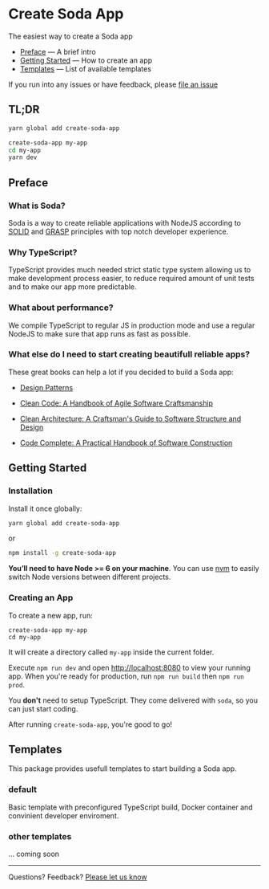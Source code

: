 # Create Soda App

The easiest way to create a Soda app

- [Preface](#preface) — A brief intro
- [Getting Started](#getting-started) — How to create an app
- [Templates](#tempaltes) — List of available templates

If you run into any issues or have feedback, please [file an issue](https://github.com/segmentio/create-next-app/issues/new)

## TL;DR

```sh
yarn global add create-soda-app

create-soda-app my-app
cd my-app
yarn dev
```

## Preface

### What is Soda?

Soda is a way to create reliable applications with NodeJS according to [SOLID](https://en.wikipedia.org/wiki/SOLID) and [GRASP](<https://en.wikipedia.org/wiki/GRASP_(object-oriented_design)>) principles with top notch developer experience.

### Why TypeScript?

TypeScript provides much needed strict static type system allowing us to make development process easier, to reduce required amount of unit tests and to make our app more predictable.

### What about performance?

We compile TypeScript to regular JS in production mode and use a regular NodeJS to make sure that app runs as fast as possible.

### What else do I need to start creating beautifull reliable apps?

These great books can help a lot if you decided to build a Soda app:

- [Design Patterns](https://www.amazon.com/Design-Patterns-Object-Oriented-Addison-Wesley-Professional-ebook/dp/B000SEIBB8)

- [Clean Code: A Handbook of Agile Software Craftsmanship](https://www.amazon.com/Clean-Code-Handbook-Software-Craftsmanship/dp/0132350882)

- [Clean Architecture: A Craftsman's Guide to Software Structure and Design](https://www.amazon.com/Clean-Architecture-Craftsmans-Software-Structure/dp/0134494164)

- [Code Complete: A Practical Handbook of Software Construction](https://www.amazon.com/Code-Complete-Practical-Handbook-Construction/dp/0735619670)

## Getting Started

### Installation

Install it once globally:

```sh
yarn global add create-soda-app
```

or

```sh
npm install -g create-soda-app
```

**You’ll need to have Node >= 6 on your machine**. You can use [nvm](https://github.com/creationix/nvm#usage) to easily switch Node versions between different projects.

### Creating an App

To create a new app, run:

```
create-soda-app my-app
cd my-app
```

It will create a directory called `my-app` inside the current folder.

Execute `npm run dev` and open [http://localhost:8080](http://localhost:8080) to view your running app.
When you're ready for production, run `npm run build` then `npm run prod`.

You **don't** need to setup TypeScript.
They come delivered with `soda`, so you can just start coding.

After running `create-soda-app`, you're good to go!

## Templates

This package provides usefull templates to start building a Soda app.

### default

Basic template with preconfigured TypeScript build, Docker container and convinient developer enviroment.

### other templates

... coming soon

---

Questions? Feedback? [Please let us know](https://github.com/solid-soda/create-soda-app/issues/new)
